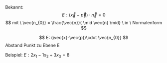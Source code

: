 Bekannt:
$$
E: (\vec{x}-\vec{p}) \cdot \vec{n} = 0
$$
$$
mit \ \vec{n_{0}} = \frac{\vec{n}}{ \mid \vec{n} \mid} \ in \ Normalenform 
$$

$$
E: (\vec{x}-\vec{p})\cdot \vec{n_{0}}
$$
Abstand Punkt zu Ebene E 

Beispiel: $E: 2x_{1}-1x_{2}+3x_{3}=8$

